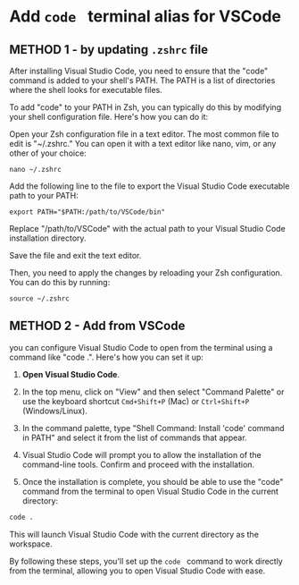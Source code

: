 # Add ```code ``` terminal alias for VSCode

## METHOD 1 - by updating ```.zshrc``` file
After installing Visual Studio Code, you need to ensure that the "code" command is added to your shell's PATH. The PATH is a list of directories where the shell looks for executable files.

To add "code" to your PATH in Zsh, you can typically do this by modifying your shell configuration file. Here's how you can do it:

Open your Zsh configuration file in a text editor. The most common file to edit is "~/.zshrc." You can open it with a text editor like nano, vim, or any other of your choice:
```shell
nano ~/.zshrc
```

Add the following line to the file to export the Visual Studio Code executable path to your PATH:
```shell
export PATH="$PATH:/path/to/VSCode/bin"
```

Replace "/path/to/VSCode" with the actual path to your Visual Studio Code installation directory.

Save the file and exit the text editor.

Then, you need to apply the changes by reloading your Zsh configuration. You can do this by running:
```shell
source ~/.zshrc
```


## METHOD 2 - Add from VSCode
you can configure Visual Studio Code to open from the terminal using a command like "code .". Here's how you can set it up:

1. **Open Visual Studio Code**.

2. In the top menu, click on "View" and then select "Command Palette" or use the keyboard shortcut `Cmd+Shift+P` (Mac) or `Ctrl+Shift+P` (Windows/Linux).

3. In the command palette, type "Shell Command: Install 'code' command in PATH" and select it from the list of commands that appear.

4. Visual Studio Code will prompt you to allow the installation of the command-line tools. Confirm and proceed with the installation.

5. Once the installation is complete, you should be able to use the "code" command from the terminal to open Visual Studio Code in the current directory:

```bash
code .
```

This will launch Visual Studio Code with the current directory as the workspace.

By following these steps, you'll set up the ```code ``` command to work directly from the terminal, allowing you to open Visual Studio Code with ease.
